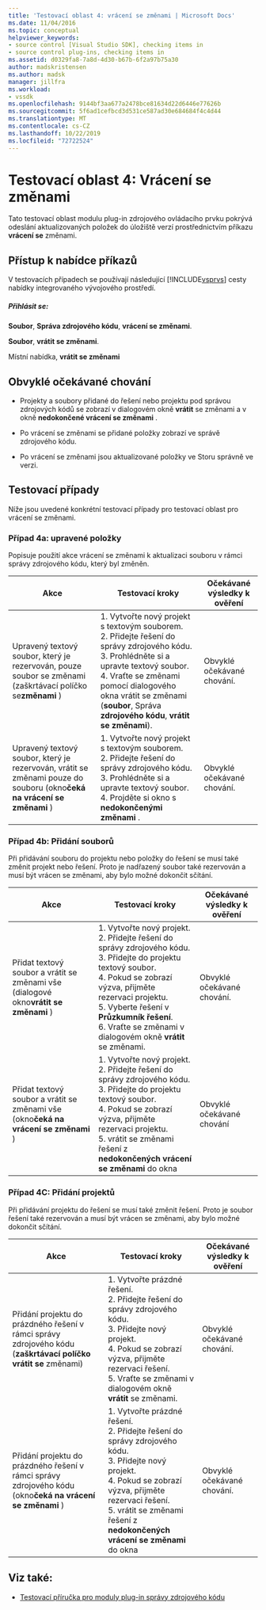 ```yaml
---
title: 'Testovací oblast 4: vrácení se změnami | Microsoft Docs'
ms.date: 11/04/2016
ms.topic: conceptual
helpviewer_keywords:
- source control [Visual Studio SDK], checking items in
- source control plug-ins, checking items in
ms.assetid: d0329fa8-7a8d-4d30-b67b-6f2a97b75a30
author: madskristensen
ms.author: madsk
manager: jillfra
ms.workload:
- vssdk
ms.openlocfilehash: 9144bf3aa677a2478bce81634d22d6446e77626b
ms.sourcegitcommit: 5f6ad1cefbcd3d531ce587ad30e684684f4c4d44
ms.translationtype: MT
ms.contentlocale: cs-CZ
ms.lasthandoff: 10/22/2019
ms.locfileid: "72722524"
---
```

# <a name="test-area-4-check-in"></a>Testovací oblast 4: Vrácení se změnami
Tato testovací oblast modulu plug-in zdrojového ovládacího prvku pokrývá odeslání aktualizovaných položek do úložiště verzí prostřednictvím příkazu **vrácení se** změnami.

## <a name="command-menu-access"></a>Přístup k nabídce příkazů
 V testovacích případech se používají následující [!INCLUDE[vsprvs](../../code-quality/includes/vsprvs_md.md)] cesty nabídky integrovaného vývojového prostředí.

##### <a name="check-in"></a>Přihlásit se:
 **Soubor**, **Správa zdrojového kódu**, **vrácení se změnami**.

 **Soubor**, **vrátit se změnami**.

 Místní nabídka, **vrátit se změnami**

## <a name="common-expected-behavior"></a>Obvyklé očekávané chování

- Projekty a soubory přidané do řešení nebo projektu pod správou zdrojových kódů se zobrazí v dialogovém okně **vrátit** se změnami a v okně **nedokončené vrácení se změnami** .

- Po vrácení se změnami se přidané položky zobrazí ve správě zdrojového kódu.

- Po vrácení se změnami jsou aktualizované položky ve Storu správně ve verzi.

## <a name="test-cases"></a>Testovací případy
 Níže jsou uvedené konkrétní testovací případy pro testovací oblast pro vrácení se změnami.

### <a name="case-4a-modified-items"></a>Případ 4a: upravené položky
 Popisuje použití akce vrácení se změnami k aktualizaci souboru v rámci správy zdrojového kódu, který byl změněn.

|Akce|Testovací kroky|Očekávané výsledky k ověření|
|------------|----------------|--------------------------------|
|Upravený textový soubor, který je rezervován, pouze soubor se změnami (zaškrtávací políčko se**změnami** )|1. Vytvořte nový projekt s textovým souborem.<br />2. Přidejte řešení do správy zdrojového kódu.<br />3. Prohlédněte si a upravte textový soubor.<br />4. Vraťte se změnami pomocí dialogového okna vrátit se změnami (**soubor**, Správa **zdrojového kódu**, **vrátit se změnami**).|Obvyklé očekávané chování.|
|Upravený textový soubor, který je rezervován, vrátit se změnami pouze do souboru (okno**čeká na vrácení se změnami** )|1. Vytvořte nový projekt s textovým souborem.<br />2. Přidejte řešení do správy zdrojového kódu.<br />3. Prohlédněte si a upravte textový soubor.<br />4. Projděte si okno s **nedokončenými změnami** .|Obvyklé očekávané chování.|

### <a name="case-4b-adding-files"></a>Případ 4b: Přidání souborů
 Při přidávání souboru do projektu nebo položky do řešení se musí také změnit projekt nebo řešení. Proto je nadřazený soubor také rezervován a musí být vrácen se změnami, aby bylo možné dokončit sčítání.

|Akce|Testovací kroky|Očekávané výsledky k ověření|
|------------|----------------|--------------------------------|
|Přidat textový soubor a vrátit se změnami vše (dialogové okno**vrátit se změnami** )|1. Vytvořte nový projekt.<br />2. Přidejte řešení do správy zdrojového kódu.<br />3. Přidejte do projektu textový soubor.<br />4. Pokud se zobrazí výzva, přijměte rezervaci projektu.<br />5. Vyberte řešení v **Průzkumník řešení**.<br />6. Vraťte se změnami v dialogovém okně **vrátit** se změnami.|Obvyklé očekávané chování.|
|Přidat textový soubor a vrátit se změnami vše (okno**čeká na vrácení se změnami** )|1. Vytvořte nový projekt.<br />2. Přidejte řešení do správy zdrojového kódu.<br />3. Přidejte do projektu textový soubor.<br />4. Pokud se zobrazí výzva, přijměte rezervaci projektu.<br />5. vrátit se změnami řešení z **nedokončených vrácení se změnami** do okna|Obvyklé očekávané chování|

### <a name="case-4c-adding-projects"></a>Případ 4C: Přidání projektů
 Při přidávání projektu do řešení se musí také změnit řešení. Proto je soubor řešení také rezervován a musí být vrácen se změnami, aby bylo možné dokončit sčítání.

|Akce|Testovací kroky|Očekávané výsledky k ověření|
|------------|----------------|--------------------------------|
|Přidání projektu do prázdného řešení v rámci správy zdrojového kódu (**zaškrtávací políčko vrátit se** změnami)|1. Vytvořte prázdné řešení.<br />2. Přidejte řešení do správy zdrojového kódu.<br />3. Přidejte nový projekt.<br />4. Pokud se zobrazí výzva, přijměte rezervaci řešení.<br />5. Vraťte se změnami v dialogovém okně **vrátit** se změnami.|Obvyklé očekávané chování.|
|Přidání projektu do prázdného řešení v rámci správy zdrojového kódu (okno**čeká na vrácení se změnami** )|1. Vytvořte prázdné řešení.<br />2. Přidejte řešení do správy zdrojového kódu.<br />3. Přidejte nový projekt.<br />4. Pokud se zobrazí výzva, přijměte rezervaci řešení.<br />5. vrátit se změnami řešení z **nedokončených vrácení se změnami** do okna|Obvyklé očekávané chování.|

## <a name="see-also"></a>Viz také:
- [Testovací příručka pro moduly plug-in správy zdrojového kódu](../../extensibility/internals/test-guide-for-source-control-plug-ins.md)
